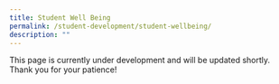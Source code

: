 ```yaml
---
title: Student Well Being
permalink: /student-development/student-wellbeing/
description: ""
---
```

This page is currently under development and will be updated shortly. Thank you for your patience!
